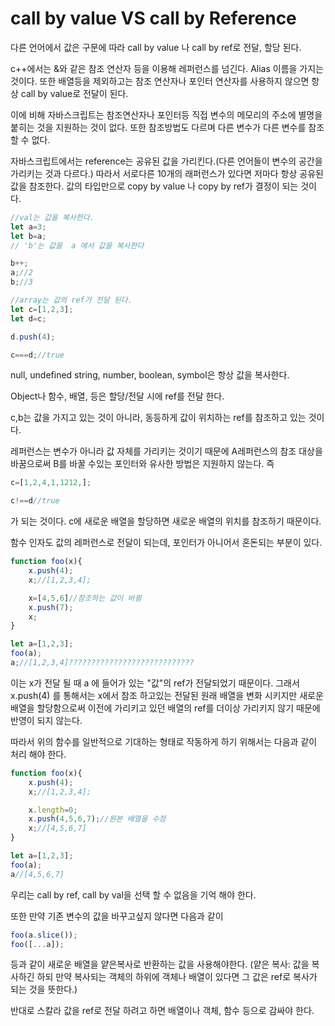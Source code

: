# call by value VS call by Reference

다른 언어에서 값은 구문에 따라 call by value 나 call by ref로 전달, 할당 된다.

c++에서는 &와 같은 참조 연산자 등을 이용해 레퍼런스를 넘긴다. Alias 이름을 가지는 것이다. 또한 배열등을 제외하고는 참조 연산자나 포인터 연산자를 사용하지 않으면 항상 call by value로 전달이 된다. 

이에 비해 자바스크립트는 참조연산자나 포인터등 직접 변수의 메모리의 주소에 별명을 붙히는 것을 지원하는 것이 없다. 또한 참조방법도 다르며 다른 변수가 다른 변수를 참조 할 수 없다. 

자바스크립트에서는 reference는 공유된 값을 가리킨다.(다른 언어들이 변수의 공간을 가리키는 것과 다르다.) 따라서 서로다른 10개의 래퍼런스가 있다면 저마다 항상 공유된 값을 참조한다. 값의 타입만으로 copy by value 나 copy by ref가 결정이 되는 것이다. 

```js
//val는 값을 복사한다.
let a=3;
let b=a;
// 'b'는 값을  a 에서 값을 복사한다  

b++;
a;//2
b;//3

//array는 값의 ref가 전달 된다.
let c=[1,2,3];
let d=c;

d.push(4);

c===d;//true

```
null, undefined string, number, boolean, symbol은 항상 값을 복사한다. 

Object나 함수, 배열, 등은 할당/전달 시에 ref를 전달 한다. 

c,b는 값을 가지고 있는 것이 아니라, 동등하게 값이 위치하는 ref를 참조하고 있는 것이다. 

레퍼런스는 변수가 아니라 값 자체를 가리키는 것이기 때문에 A레퍼런스의 참조 대상을 바꿈으로써 B를 바꿀 수있는 포인터와 유사한 방법은 지원하지 않는다.
즉
```js
c=[1,2,4,1,1212,];

c!==d//true
```
가 되는 것이다. c에 새로운 배열을 할당하면 새로운 배열의 위치를 참조하기 때문이다. 

함수 인자도 값의 레퍼런스로 전달이 되는데, 포인터가 아니어서 혼돈되는 부분이 있다. 

```js
function foo(x){
    x.push(4);
    x;//[1,2,3,4];

    x=[4,5,6]//참조하는 값이 바뀜
    x.push(7);
    x;
}

let a=[1,2,3];
foo(a);
a;//[1,2,3,4]????????????????????????????
```

이는 x가 전달 될 때 a 에 들어가 있는 "값"의 ref가 전달되었기 때문이다. 그래서 x.push(4) 를 통해서는 x에서 참조 하고있는 전달된 원래 배열을 변화 시키지만 새로운 배열을 할당함으로써 이전에 가리키고 있던 배열의 ref를 더이상 가리키지 않기 때문에 반영이 되지 않는다. 


따라서 위의 함수를 일반적으로 기대하는 형태로 작동하게 하기 위해서는 다음과 같이 처리 해야 한다. 
```js
function foo(x){
    x.push(4);
    x;//[1,2,3,4];

    x.length=0;
    x.push(4,5,6,7);//원본 배열을 수정
    x;//[4,5,6,7]
}

let a=[1,2,3];
foo(a);
a//[4,5,6,7]

```
우리는 call by ref, call by val을 선택 할 수 없음을 기억 해야 한다. 

또한 만약 기존 변수의 값을 바꾸고싶지 않다면 다음과 같이


```js
foo(a.slice());
foo([...a]);
```
등과 같이 새로운 배열을 얕은복사로 반환하는 값을 사용해야한다. (얕은 복사: 값을 복사하긴 하되 만약 복사되는 객체의 하위에 객체나 배열이 있다면 그 값은 ref로 복사가 되는 것을 뜻한다.)

반대로 스칼라 값을 ref로 전달 하려고 하면 배열이나 객체, 함수 등으로 감싸야 한다. 




